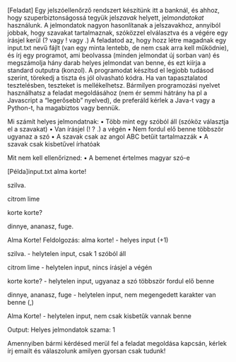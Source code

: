 [Feladat]
Egy jelszóellenőrző rendszert készítünk itt a banknál, és ahhoz, hogy szuperbiztonságossá tegyük jel*szavak* helyett, jel*mondatokat* használunk. A jelmondatok nagyon hasonlítanak a jelszavakhoz, annyiból jobbak, hogy szavakat tartalmaznak, szóközzel elválasztva és a végére egy írásjel kerül (? vagy ! vagy .)
A feladatod az, hogy hozz létre magadnak egy input.txt nevű fájlt (van egy minta lentebb, de nem csak arra kell működnie), és írj egy programot, ami beolvassa (minden jelmondat új sorban van) és megszámolja hány darab helyes jelmondat van benne, és ezt kiírja a standard outputra (konzol). 
A programodat készítsd el legjobb tudásod szerint, törekedj a tiszta és jól olvasható kódra. Ha van tapasztalatod tesztelésben, teszteket is mellékelhetsz. Bármilyen programozási nyelvet használhatsz a feladat megoldásához (nem ér semmi hátrány ha pl a Javascript a “legerősebb” nyelved), de preferáld kérlek a Java-t vagy a Python-t, ha magabiztos vagy bennük.

Mi számít helyes jelmondatnak:
• Több mint egy szóból áll (szóköz választja el a szavakat)
• Van írásjel (! ? .) a végén
• Nem fordul elő benne többször ugyanaz a szó
• A szavak csak az angol ABC betűit tartalmazzák 
• A szavak csak kisbetűvel írhatóak

Mit nem kell ellenőrizned:
• A bemenet értelmes magyar szó-e

[Példa]input.txt
alma korte!

szilva.

citrom lime

korte korte?

dinnye, ananasz, fuge.

Alma Korte!
Feldolgozás:
alma korte! - helyes input (+1)

szilva. - helytelen input, csak 1 szóból áll

citrom lime - helytelen input, nincs írásjel a végén

korte korte? - helytelen input, ugyanaz a szó többször fordul elő benne

dinnye, ananasz, fuge - helytelen input, nem megengedett karakter van benne (,)

Alma Korte! - helytelen input, nem csak kisbetűk vannak benne

Output:
Helyes jelmondatok szama: 1

Amennyiben bármi kérdésed merül fel a feladat megoldása kapcsán, kérlek írj emailt és válaszolunk amilyen gyorsan csak tudunk!  

